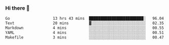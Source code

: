 ### Hi there 👋

<!--
**yeya24/yeya24** is a ✨ _special_ ✨ repository because its `README.md` (this file) appears on your GitHub profile.

Here are some ideas to get you started:

- 🔭 I’m currently working on ...
- 🌱 I’m currently learning ...
- 👯 I’m looking to collaborate on ...
- 🤔 I’m looking for help with ...
- 💬 Ask me about ...
- 📫 How to reach me: ...
- 😄 Pronouns: ...
- ⚡ Fun fact: ...
-->

<!--START_SECTION:waka-->

```txt
Go                   13 hrs 43 mins  ████████████████████████░   96.04 %
Text                 20 mins         ▓░░░░░░░░░░░░░░░░░░░░░░░░   02.35 %
Markdown             4 mins          ░░░░░░░░░░░░░░░░░░░░░░░░░   00.55 %
YAML                 4 mins          ░░░░░░░░░░░░░░░░░░░░░░░░░   00.51 %
Makefile             3 mins          ░░░░░░░░░░░░░░░░░░░░░░░░░   00.47 %
```

<!--END_SECTION:waka-->

